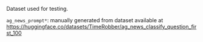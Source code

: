 Dataset used for testing.

`ag_news_prompt*`: manually generated from dataset available at https://huggingface.co/datasets/TimeRobber/ag_news_classify_question_first_100